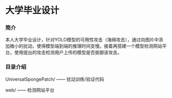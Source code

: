 # 大学毕业设计

### 简介
本人大学毕业设计，针对YOLO模型的可用性攻击（海绵攻击），通过向图片中添加微小的扰动，使得模型端到端的推理时间变慢。接着再搭建一个模型检测网站平台，使用提出的攻击检测用户上传的模型是否抵御该攻击。

### 目录介绍
UniversalSpongePatch/ —— 扰动训练/验证代码

web/ —— 检测网站平台